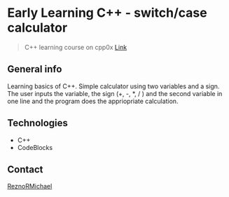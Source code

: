 # Early Learning C++ - switch/case calculator
> C++ learning course on cpp0x [Link](http://cpp0x.pl/kursy/Kurs-C++/1)

## General info
Learning basics of C++. Simple calculator using two variables and a sign. The user inputs the variable, the sign (+, -, \*, / ) and the second variable in one line and the program does the appriopriate calculation.

## Technologies
* C++
* CodeBlocks

## Contact
[ReznoRMichael](https://github.com/ReznoRMichael) 